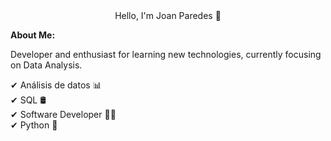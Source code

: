 <div align="center">
 Hello, I'm Joan Paredes 👋
</div>

<b>About Me:</b>
<p>
Developer and enthusiast for learning new technologies, currently focusing on Data Analysis.
</p>
<ul style="list-style-type: none; padding: 0;">
 <li >✔ Análisis de datos 📊 </li>
 <li>✔ SQL 🛢️</li>
 <li>✔ Software Developer 👨‍💻</li>
 <li>✔ Python 🐍 </li>
 </ul>
<!--
**JoanBEnd/JoanBEnd** is a ✨ _special_ ✨ repository because its `README.md` (this file) appears on your GitHub profile.

Here are some ideas to get you started:

- 🔭 I’m currently working on ...
- 🌱 I’m currently learning ...
- 👯 I’m looking to collaborate on ...
- 🤔 I’m looking for help with ...
- 💬 Ask me about ...
- 📫 How to reach me: ...
- 😄 Pronouns: ...
- ⚡ Fun fact: ...
-->
